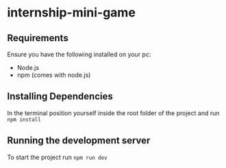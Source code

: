 # internship-mini-game

## Requirements
Ensure you have the following installed on your pc:
* Node.js
* npm (comes with node.js)

## Installing Dependencies

In the terminal position yourself inside the root folder of the project and run
`npm install`

## Running the development server

To start the project run `npm run dev`